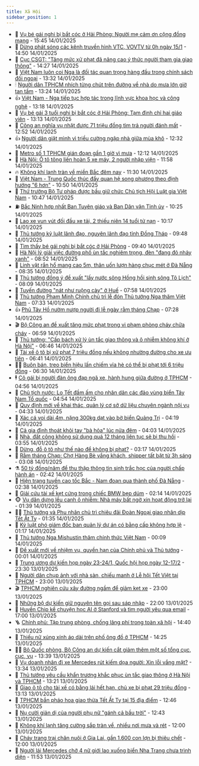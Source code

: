 ```yaml
---
title: Xã Hội
sidebar_position: 1
---
```


<!-- dantri-xa-hoi:START -->
- 🫣 [Vụ bé gái nghi bị bắt cóc ở Hải Phòng: Người mẹ cảm ơn cộng đồng mạng](https://dantri.com.vn/xa-hoi/vu-be-gai-nghi-bi-bat-coc-o-hai-phong-nguoi-me-cam-on-cong-dong-mang-20250114222834196.htm) - 15:45 14/01/2025
- 💼 [Dừng phát sóng các kênh truyền hình VTC, VOVTV từ 0h ngày 15/1](https://dantri.com.vn/xa-hoi/dung-phat-song-cac-kenh-truyen-hinh-vtc-vovtv-tu-0h-ngay-151-20250114214425315.htm) - 14:50 14/01/2025
- 🎊 [Cục CSGT: &quot;Tăng mức xử phạt đã nâng cao ý thức người tham gia giao thông&quot;](https://dantri.com.vn/xa-hoi/cuc-csgt-tang-muc-xu-phat-da-nang-cao-y-thuc-nguoi-tham-gia-giao-thong-20250114211853423.htm) - 14:27 14/01/2025
- 🙉 [Việt Nam luôn coi Nga là đối tác quan trọng hàng đầu trong chính sách đối ngoại](https://dantri.com.vn/xa-hoi/viet-nam-luon-coi-nga-la-doi-tac-quan-trong-hang-dau-trong-chinh-sach-doi-ngoai-20250114203216969.htm) - 13:32 14/01/2025
- 🕯 [Người dân TPHCM nhích từng chút trên đường về nhà do mưa lớn giờ tan tầm](https://dantri.com.vn/xa-hoi/nguoi-dan-tphcm-nhich-tung-chut-tren-duong-ve-nha-do-mua-lon-gio-tan-tam-20250114195759963.htm) - 13:24 14/01/2025
- 👍 [Việt Nam - Nga tiếp tục hợp tác trong lĩnh vực khoa học và công nghệ](https://dantri.com.vn/xa-hoi/viet-nam-nga-tiep-tuc-hop-tac-trong-linh-vuc-khoa-hoc-va-cong-nghe-20250114201112024.htm) - 13:18 14/01/2025
- 🤖 [Vụ bé gái 3 tuổi nghi bị bắt cóc ở Hải Phòng: Tạm đình chỉ hai giáo viên](https://dantri.com.vn/xa-hoi/vu-be-gai-3-tuoi-nghi-bi-bat-coc-o-hai-phong-tam-dinh-chi-hai-giao-vien-20250114200100571.htm) - 13:13 14/01/2025
- 🙉 [Công an nghĩa vụ nhặt được 71 triệu đồng tìm trả người đánh mất](https://dantri.com.vn/xa-hoi/cong-an-nghia-vu-nhat-duoc-71-trieu-dong-tim-tra-nguoi-danh-mat-20250114190356368.htm) - 12:52 14/01/2025
- 👍 [Người dân giật mình vì triều cường ngập nhà giữa mùa khô](https://dantri.com.vn/xa-hoi/nguoi-dan-giat-minh-vi-trieu-cuong-ngap-nha-giua-mua-kho-20250114175730390.htm) - 12:32 14/01/2025
- 🗽 [Metro số 1 TPHCM gián đoạn gần 1 giờ vì mưa](https://dantri.com.vn/xa-hoi/metro-so-1-tphcm-gian-doan-gan-1-gio-vi-mua-20250114190225146.htm) - 12:12 14/01/2025
- 🗽 [Hà Nội: Ô tô tông liên hoàn 5 xe máy, 2 người nhập viện](https://dantri.com.vn/xa-hoi/ha-noi-o-to-tong-lien-hoan-5-xe-may-2-nguoi-nhap-vien-20250114184824556.htm) - 11:58 14/01/2025
- 🔥 [Không khí lạnh tràn về miền Bắc đêm nay](https://dantri.com.vn/xa-hoi/khong-khi-lanh-tran-ve-mien-bac-dem-nay-20250114172148557.htm) - 11:30 14/01/2025
- 🦒 [Việt Nam - Trung Quốc thúc đẩy quan hệ song phương theo định hướng &quot;6 hơn&quot;](https://dantri.com.vn/xa-hoi/viet-nam-trung-quoc-thuc-day-quan-he-song-phuong-theo-dinh-huong-6-hon-20250114175044630.htm) - 10:50 14/01/2025
- 🧐 [Thứ trưởng Bộ Tư pháp được bầu giữ chức Chủ tịch Hội Luật gia Việt Nam](https://dantri.com.vn/xa-hoi/thu-truong-bo-tu-phap-duoc-bau-giu-chuc-chu-tich-hoi-luat-gia-viet-nam-20250114171045834.htm) - 10:47 14/01/2025
- ⛽️ [Bắc Ninh hợp nhất Ban Tuyên giáo và Ban Dân vận Tỉnh ủy](https://dantri.com.vn/xa-hoi/bac-ninh-hop-nhat-ban-tuyen-giao-va-ban-dan-van-tinh-uy-20250114171127783.htm) - 10:25 14/01/2025
- 🚀 [Lao xe vun vút đối đầu xe tải, 2 thiếu niên 14 tuổi tử nạn](https://dantri.com.vn/xa-hoi/lao-xe-vun-vut-doi-dau-xe-tai-2-thieu-nien-14-tuoi-tu-nan-20250114165344029.htm) - 10:17 14/01/2025
- 🦒 [Thủ tướng kỷ luật lãnh đạo, nguyên lãnh đạo tỉnh Đồng Tháp](https://dantri.com.vn/xa-hoi/thu-tuong-ky-luat-lanh-dao-nguyen-lanh-dao-tinh-dong-thap-20250114162118051.htm) - 09:48 14/01/2025
- 🦅 [Tìm thấy bé gái nghi bị bắt cóc ở Hải Phòng](https://dantri.com.vn/xa-hoi/tim-thay-be-gai-nghi-bi-bat-coc-o-hai-phong-20250114162913333.htm) - 09:40 14/01/2025
- 🚀 [Hà Nội lý giải việc đường phố ùn tắc nghiêm trọng, đèn &quot;đang đỏ nhảy xanh&quot;](https://dantri.com.vn/xa-hoi/ha-noi-ly-giai-viec-duong-pho-un-tac-nghiem-trong-den-dang-do-nhay-xanh-20250114153313829.htm) - 08:52 14/01/2025
- 🦅 [Linh vật rắn hổ mang cao 5m, thân uốn lượn hàng chục mét ở Đà Nẵng](https://dantri.com.vn/xa-hoi/linh-vat-ran-ho-mang-cao-5m-than-uon-luon-hang-chuc-met-o-da-nang-20250114133718841.htm) - 08:35 14/01/2025
- 🤠 [Thủ tướng đồng ý đề xuất &quot;lấy nước sông Hồng hồi sinh sông Tô Lịch&quot;](https://dantri.com.vn/xa-hoi/thu-tuong-dong-y-de-xuat-lay-nuoc-song-hong-hoi-sinh-song-to-lich-20250114150219637.htm) - 08:09 14/01/2025
- 💄 [Tuyến đường &quot;nát như ruộng cày&quot; ở Huế](https://dantri.com.vn/xa-hoi/tuyen-duong-nat-nhu-ruong-cay-o-hue-20250114123052968.htm) - 07:58 14/01/2025
- 🥷 [Thủ tướng Phạm Minh Chính chủ trì lễ đón Thủ tướng Nga thăm Việt Nam](https://dantri.com.vn/xa-hoi/thu-tuong-pham-minh-chinh-chu-tri-le-don-thu-tuong-nga-tham-viet-nam-20250113200557305.htm) - 07:33 14/01/2025
- 👍 [Phủ Tây Hồ nườm nượp người đi lễ ngày rằm tháng Chạp](https://dantri.com.vn/xa-hoi/phu-tay-ho-nuom-nuop-nguoi-di-le-ngay-ram-thang-chap-20250114135550858.htm) - 07:28 14/01/2025
- 🎬 [Bộ Công an đề xuất tăng mức phạt trong vi phạm phòng cháy chữa cháy](https://dantri.com.vn/xa-hoi/bo-cong-an-de-xuat-tang-muc-phat-trong-vi-pham-phong-chay-chua-chay-20250114114523799.htm) - 06:59 14/01/2025
- 🦒 [Thủ tướng: &quot;Cấp bách xử lý ùn tắc giao thông và ô nhiễm không khí ở Hà Nội&quot;](https://dantri.com.vn/xa-hoi/thu-tuong-cap-bach-xu-ly-un-tac-giao-thong-va-o-nhiem-khong-khi-o-ha-noi-20250114134124329.htm) - 06:46 14/01/2025
- 🌊 [Tài xế ô tô bị xử phạt 7 triệu đồng nếu không nhường đường cho xe ưu tiên](https://dantri.com.vn/xa-hoi/tai-xe-o-to-bi-xu-phat-7-trieu-dong-neu-khong-nhuong-duong-cho-xe-uu-tien-20250114110700638.htm) - 06:41 14/01/2025
- 🧑‍💻 [Buôn bán, treo biển hiệu lấn chiếm vỉa hè có thể bị phạt tới 6 triệu đồng](https://dantri.com.vn/xa-hoi/buon-ban-treo-bien-hieu-lan-chiem-via-he-co-the-bi-phat-toi-6-trieu-dong-20250114101621297.htm) - 06:30 14/01/2025
- 🕴 [Cô gái bị người đàn ông đạp ngã xe, hành hung giữa đường ở TPHCM](https://dantri.com.vn/xa-hoi/co-gai-bi-nguoi-dan-ong-dap-nga-xe-hanh-hung-giua-duong-o-tphcm-20250114113133061.htm) - 04:56 14/01/2025
- 🤔 [Chủ tịch nước: Lo Tết đầm ấm cho nhân dân các đảo vùng biển Tây Nam Tổ quốc](https://dantri.com.vn/xa-hoi/chu-tich-nuoc-lo-tet-dam-am-cho-nhan-dan-cac-dao-vung-bien-tay-nam-to-quoc-20250114115430701.htm) - 04:54 14/01/2025
- 💄 [Quy định mới về khai thác, quản lý cơ sở dữ liệu chuyên ngành nội vụ](https://dantri.com.vn/xa-hoi/quy-dinh-moi-ve-khai-thac-quan-ly-co-so-du-lieu-chuyen-nganh-noi-vu-20250114112236146.htm) - 04:33 14/01/2025
- 🧠 [Xác cá voi dài 4m, nặng 300kg dạt vào bờ biển Quảng Trị](https://dantri.com.vn/xa-hoi/xac-ca-voi-dai-4m-nang-300kg-dat-vao-bo-bien-quang-tri-20250114110949648.htm) - 04:19 14/01/2025
- 🦣 [Cả gia đình thoát khỏi tay &quot;bà hỏa&quot; lúc nửa đêm](https://dantri.com.vn/xa-hoi/ca-gia-dinh-thoat-khoi-tay-ba-hoa-luc-nua-dem-20250114105026263.htm) - 04:03 14/01/2025
- 💫 [Nhà, đất công không sử dụng quá 12 tháng liên tục sẽ bị thu hồi](https://dantri.com.vn/xa-hoi/nha-dat-cong-khong-su-dung-qua-12-thang-lien-tuc-se-bi-thu-hoi-20250114104851489.htm) - 03:55 14/01/2025
- 🚀 [Dừng, đỗ ô tô như thế nào để không bị phạt?](https://dantri.com.vn/xa-hoi/dung-do-o-to-nhu-the-nao-de-khong-bi-phat-20250114095243873.htm) - 03:17 14/01/2025
- 🤔 [Rằm tháng Chạp: Chợ Hàng Bè vắng khách, shipper tất bật từ 3h sáng](https://dantri.com.vn/xa-hoi/ram-thang-chap-cho-hang-be-vang-khach-shipper-tat-bat-tu-3h-sang-20250114094102761.htm) - 03:08 14/01/2025
- ⚗️ [50 tỷ đồng/năm để thu thập thông tin sinh trắc học của người chấp hành án](https://dantri.com.vn/xa-hoi/50-ty-dongnam-de-thu-thap-thong-tin-sinh-trac-hoc-cua-nguoi-chap-hanh-an-20250114092417687.htm) - 02:42 14/01/2025
- 🫶 [Hiện trạng tuyến cao tốc Bắc - Nam đoạn qua thành phố Đà Nẵng](https://dantri.com.vn/xa-hoi/hien-trang-tuyen-cao-toc-bac-nam-doan-qua-thanh-pho-da-nang-20250113214213628.htm) - 02:38 14/01/2025
- 🌮 [Giải cứu tài xế kẹt cứng trong chiếc BMW bẹp dúm](https://dantri.com.vn/xa-hoi/giai-cuu-tai-xe-ket-cung-trong-chiec-bmw-bep-dum-20250114085003988.htm) - 02:14 14/01/2025
- 🐵 [Vụ dân dựng lều canh ô nhiễm: Nhà máy bất ngờ xin hoạt động trở lại](https://dantri.com.vn/xa-hoi/vu-dan-dung-leu-canh-o-nhiem-nha-may-bat-ngo-xin-hoat-dong-tro-lai-20250114081816565.htm) - 01:39 14/01/2025
- 🧑‍🏫 [Thủ tướng và Phu nhân chủ trì chiêu đãi Đoàn Ngoại giao nhân dịp Tết Ất Tỵ](https://dantri.com.vn/xa-hoi/thu-tuong-va-phu-nhan-chu-tri-chieu-dai-doan-ngoai-giao-nhan-dip-tet-at-ty-20250114083446487.htm) - 01:35 14/01/2025
- 💫 [Kỷ luật phó giám đốc ban quản lý dự án có bằng cấp không hợp lệ](https://dantri.com.vn/xa-hoi/ky-luat-pho-giam-doc-ban-quan-ly-du-an-co-bang-cap-khong-hop-le-20250113202107516.htm) - 01:17 14/01/2025
- 🦩 [Thủ tướng Nga Mishustin thăm chính thức Việt Nam](https://dantri.com.vn/xa-hoi/thu-tuong-nga-mishustin-tham-chinh-thuc-viet-nam-20250114063525140.htm) - 00:09 14/01/2025
- 🦄 [Đề xuất mới về nhiệm vụ, quyền hạn của Chính phủ và Thủ tướng](https://dantri.com.vn/xa-hoi/de-xuat-moi-ve-nhiem-vu-quyen-han-cua-chinh-phu-va-thu-tuong-20250113214719408.htm) - 00:01 14/01/2025
- 💂 [Trung ương dự kiến họp ngày 23-24/1, Quốc hội họp ngày 12-17/2](https://dantri.com.vn/xa-hoi/trung-uong-du-kien-hop-ngay-23-241-quoc-hoi-hop-ngay-12-172-20250113182518727.htm) - 23:30 13/01/2025
- 💄 [Người dân chụp ảnh với nhà sàn, chiếu manh ở Lễ hội Tết Việt tại TPHCM](https://dantri.com.vn/xa-hoi/nguoi-dan-chup-anh-voi-nha-san-chieu-manh-o-le-hoi-tet-viet-tai-tphcm-20250113185000913.htm) - 23:00 13/01/2025
- 🎬 [TPHCM nghiên cứu xây đường ngầm để giảm kẹt xe](https://dantri.com.vn/xa-hoi/tphcm-nghien-cuu-xay-duong-ngam-de-giam-ket-xe-20250113152130566.htm) - 23:00 13/01/2025
- 👀 [Những bộ dự kiến giữ nguyên tên gọi sau sáp nhập](https://dantri.com.vn/xa-hoi/nhung-bo-du-kien-giu-nguyen-ten-goi-sau-sap-nhap-20250113180516012.htm) - 22:00 13/01/2025
- 💃 [Huyền Chip kể chuyện học AI ở Stanford và tìm người yêu qua email](https://dantri.com.vn/xa-hoi/huyen-chip-ke-chuyen-hoc-ai-o-stanford-va-tim-nguoi-yeu-qua-email-20250113164826789.htm) - 17:00 13/01/2025
- 🪜 [Chính phủ: Tập trung phòng, chống lãng phí trong toàn xã hội](https://dantri.com.vn/xa-hoi/chinh-phu-tap-trung-phong-chong-lang-phi-trong-toan-xa-hoi-20250113205811581.htm) - 14:40 13/01/2025
- 📝 [Thiếu nữ xúng xính áo dài trên phố ông đồ ở TPHCM](https://dantri.com.vn/xa-hoi/thieu-nu-xung-xinh-ao-dai-tren-pho-ong-do-o-tphcm-20250113181201491.htm) - 14:25 13/01/2025
- 🧑‍💻 [Bộ Quốc phòng, Bộ Công an dự kiến cắt giảm thêm một số tổng cục, cục, vụ](https://dantri.com.vn/xa-hoi/bo-quoc-phong-bo-cong-an-du-kien-cat-giam-them-mot-so-tong-cuc-cuc-vu-20250113203557311.htm) - 13:39 13/01/2025
- 👺 [Vụ doanh nhân đi xe Mercedes rút kiếm dọa người: Xin lỗi vắng mặt?](https://dantri.com.vn/xa-hoi/vu-doanh-nhan-di-xe-mercedes-rut-kiem-doa-nguoi-xin-loi-vang-mat-20250113185911966.htm) - 13:34 13/01/2025
- 🌮 [Thủ tướng yêu cầu khẩn trương khắc phục ùn tắc giao thông ở Hà Nội và TPHCM](https://dantri.com.vn/xa-hoi/thu-tuong-yeu-cau-khan-truong-khac-phuc-un-tac-giao-thong-o-ha-noi-va-tphcm-20250113201250943.htm) - 13:21 13/01/2025
- 🤭 [Giao ô tô cho tài xế có bằng lái hết hạn, chủ xe bị phạt 29 triệu đồng](https://dantri.com.vn/xa-hoi/giao-o-to-cho-tai-xe-co-bang-lai-het-han-chu-xe-bi-phat-29-trieu-dong-20250113174803636.htm) - 13:13 13/01/2025
- 💪 [TPHCM bắn pháo hoa giao thừa Tết Ất Tỵ tại 15 địa điểm](https://dantri.com.vn/xa-hoi/tphcm-ban-phao-hoa-giao-thua-tet-at-ty-tai-15-dia-diem-20250113185024396.htm) - 12:46 13/01/2025
- 🧰 [Nụ cười giản dị của người phụ nữ &quot;gánh cả bầu trời&quot;](https://dantri.com.vn/xa-hoi/nu-cuoi-gian-di-cua-nguoi-phu-nu-ganh-ca-bau-troi-20250113193716219.htm) - 12:43 13/01/2025
- 🤡 [Không khí lạnh tăng cường sắp tràn về, nhiều nơi mưa và rét](https://dantri.com.vn/xa-hoi/khong-khi-lanh-tang-cuong-sap-tran-ve-nhieu-noi-mua-va-ret-20250113171427143.htm) - 12:00 13/01/2025
- 🦆 [Cháy trang trại chăn nuôi ở Gia Lai, gần 1.600 con lợn bị thiêu chết](https://dantri.com.vn/xa-hoi/chay-trang-trai-chan-nuoi-o-gia-lai-gan-1600-con-lon-bi-thieu-chet-20250113201235040.htm) - 12:00 13/01/2025
- 🦍 [Người lái Mercedes chở 4 nữ giới lao xuống biển Nha Trang chưa trình diện](https://dantri.com.vn/xa-hoi/nguoi-lai-mercedes-cho-4-nu-gioi-lao-xuong-bien-nha-trang-chua-trinh-dien-20250113182013450.htm) - 11:53 13/01/2025<!-- dantri-xa-hoi:END -->
